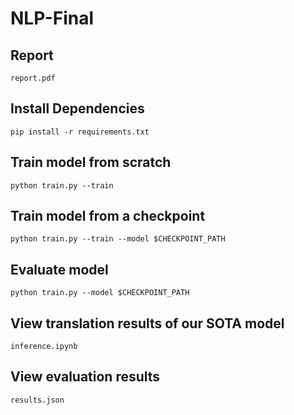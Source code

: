 # NLP-Final

## Report

```shell
report.pdf
```

## Install Dependencies

```shell
pip install -r requirements.txt
```

## Train model from scratch

```shell
python train.py --train
```

## Train model from a checkpoint

```shell
python train.py --train --model $CHECKPOINT_PATH
```

## Evaluate model

```shell
python train.py --model $CHECKPOINT_PATH
```

## View translation results of our SOTA model

```shell
inference.ipynb
```

## View evaluation results

```shell
results.json
```
